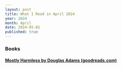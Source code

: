 ```yaml
---
layout: post
title: What I Read in April 2024
year: 2024
month: April
date: 2024-05-01
published: true
---
```


### Books

#### [Mostly Harmless by Douglas Adams (goodreads.com)](https://www.goodreads.com/book/show/569429)